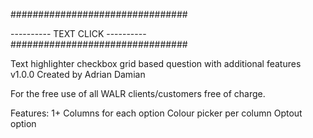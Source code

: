 ################################

---------- TEXT CLICK ----------
################################

Text highlighter checkbox grid based question with additional features v1.0.0 Created by Adrian Damian

For the free use of all WALR clients/customers free of charge.

Features:
  1+ Columns for each option
  Colour picker per column
  Optout option
